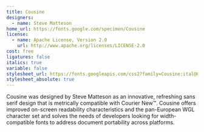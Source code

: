 ```yaml
---
title: Cousine
designers:
  - name: Steve Matteson
home_url: https://fonts.google.com/specimen/Cousine
license:
  - name: Apache License, Version 2.0
    url: http://www.apache.org/licenses/LICENSE-2.0
cost: free
ligatures: false
italics: true
variable: false
stylesheet_url: https://fonts.googleapis.com/css2?family=Cousine:ital@0;1&display=swap
stylesheet_absolute: true
---
```


Cousine was designed by Steve Matteson as an innovative, refreshing sans serif design that is metrically compatible with Courier New™. Cousine offers improved on-screen readability characteristics and the pan-European WGL character set and solves the needs of developers looking for width-compatible fonts to address document portability across platforms.
